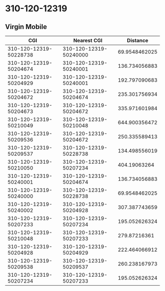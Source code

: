 # 310-120-12319
## Virgin Mobile


| CGI | Nearest CGI | Distance |
|-----|-------------|----------|
| 310-120-12319-50228738 | 310-120-12319-50240000 | 69.9548462025 |
| 310-120-12319-50204674 | 310-120-12319-50240001 | 136.734056883 |
| 310-120-12319-50204929 | 310-120-12319-50240001 | 192.797090683 |
| 310-120-12319-50204672 | 310-120-12319-50204674 | 235.301756934 |
| 310-120-12319-50204673 | 310-120-12319-50204672 | 335.971601984 |
| 310-120-12319-50210049 | 310-120-12319-50210048 | 644.900356472 |
| 310-120-12319-50209536 | 310-120-12319-50204672 | 250.335589413 |
| 310-120-12319-50209537 | 310-120-12319-50228738 | 134.498556019 |
| 310-120-12319-50210050 | 310-120-12319-50207234 | 404.19063264 |
| 310-120-12319-50240001 | 310-120-12319-50204674 | 136.734056883 |
| 310-120-12319-50240000 | 310-120-12319-50228738 | 69.9548462025 |
| 310-120-12319-50240002 | 310-120-12319-50204928 | 307.387743659 |
| 310-120-12319-50207233 | 310-120-12319-50207234 | 195.052626324 |
| 310-120-12319-50210048 | 310-120-12319-50207233 | 279.87216361 |
| 310-120-12319-50204928 | 310-120-12319-50204929 | 222.464066912 |
| 310-120-12319-50209538 | 310-120-12319-50209537 | 260.238167973 |
| 310-120-12319-50207234 | 310-120-12319-50207233 | 195.052626324 |
